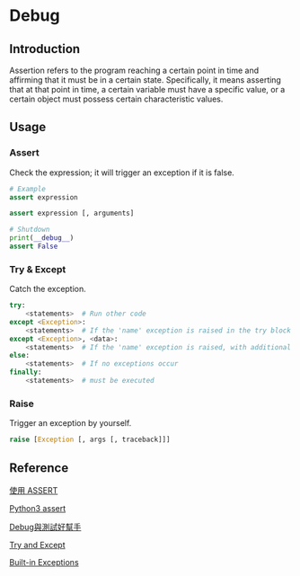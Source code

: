 # Debug

## Introduction

Assertion refers to the program reaching a certain point in time and affirming that it must be in a certain state. Specifically, it means asserting that at that point in time, a certain variable must have a specific value, or a certain object must possess certain characteristic values.

## Usage

### Assert

Check the expression; it will trigger an exception if it is false.

```python
# Example
assert expression

assert expression [, arguments]
```

```python
# Shutdown 
print(__debug__)
assert False
```

### Try & Except

Catch the exception.

```python
try:
    <statements>  # Run other code
except <Exception>:
    <statements>  # If the 'name' exception is raised in the try block
except <Exception>, <data>:
    <statements>  # If the 'name' exception is raised, with additional data
else:
    <statements>  # If no exceptions occur
finally:
    <statements>  # must be executed
```

### Raise

Trigger an exception by yourself.

```python
raise [Exception [, args [, traceback]]]
```

## Reference

[使用 ASSERT](https://openhome.cc/zh-tw/python/exception/assert/)

[Python3 assert](https://www.runoob.com/python3/python3-assert.html)

[Debug與測試好幫手](https://chwang12341.medium.com/%E7%B5%A6%E8%87%AA%E5%B7%B1%E7%9A%84python%E5%B0%8F%E7%AD%86%E8%A8%98-debug%E8%88%87%E6%B8%AC%E8%A9%A6%E5%A5%BD%E5%B9%AB%E6%89%8B-%E5%98%97%E8%A9%A6try-except%E8%88%87%E4%B8%BB%E5%8B%95%E5%BC%95%E7%99%BCraise%E8%88%87assert-%E7%A8%8B%E5%BC%8F%E7%95%B0%E5%B8%B8%E8%99%95%E7%90%86-de0099d32bbe)

[Try and Except](https://docs.python.org/zh-tw/3/tutorial/errors.html)

[Built-in Exceptions](https://docs.python.org/3/library/exceptions.html#bltin-exceptions)
